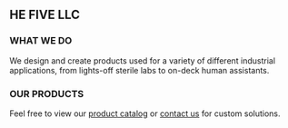 ## HE FIVE LLC

### WHAT WE DO
We design and create products used for a variety of different industrial applications, from lights-off sterile labs to on-deck human assistants.

### OUR PRODUCTS
Feel free to view our [product catalog](https://he-five.com/products/) or [contact us](mailto:info@he-five.com) for custom solutions.


<!--

**Here are some ideas to get you started:**

🙋‍♀️ A short introduction - what is your organization all about?
🌈 Contribution guidelines - how can the community get involved?
👩‍💻 Useful resources - where can the community find your docs? Is there anything else the community should know?
🍿 Fun facts - what does your team eat for breakfast?
🧙 Remember, you can do mighty things with the power of [Markdown](https://docs.github.com/github/writing-on-github/getting-started-with-writing-and-formatting-on-github/basic-writing-and-formatting-syntax)
-->
